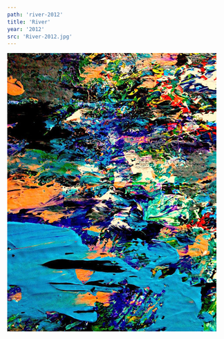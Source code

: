 ```yaml
---
path: 'river-2012'
title: 'River'
year: '2012'
src: 'River-2012.jpg'
---
```


<img src='River-2012.jpg'>